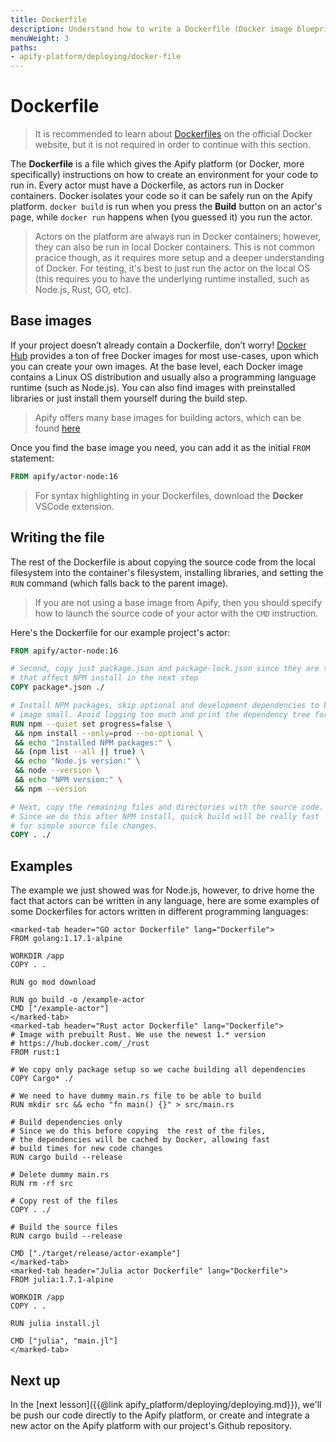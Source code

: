 ```yaml
---
title: Dockerfile
description: Understand how to write a Dockerfile (Docker image blueprint) for your project so that it can be run within a Docker container on the Apify platform.
menuWeight: 3
paths:
- apify-platform/deploying/docker-file
---
```


# [](#dockerfile) Dockerfile

> It is recommended to learn about [Dockerfiles](https://docs.docker.com/engine/reference/builder/) on the official Docker website, but it is not required in order to continue with this section.

The **Dockerfile** is a file which gives the Apify platform (or Docker, more specifically) instructions on how to create an environment for your code to run in. Every actor must have a Dockerfile, as actors run in Docker containers. Docker isolates your code so it can be safely run on the Apify platform. `docker build` is run when you press the **Build** button on an actor's page, while `docker run` happens when (you guessed it) you run the actor.

> Actors on the platform are always run in Docker containers; however, they can also be run in local Docker containers. This is not common pracice though, as it requires more setup and a deeper understanding of Docker. For testing, it's best to just run the actor on the local OS (this requires you to have the underlying runtime installed, such as Node.js, Rust, GO, etc).

<!-- Link to SDK docs dockerfile -->

## [](#base-images) Base images

If your project doesn’t already contain a Dockerfile, don’t worry! [Docker Hub](https://hub.docker.com/) provides a ton of free Docker images for most use-cases, upon which you can create your own images. At the base level, each Docker image contains a Linux OS distribution and usually also a programming language runtime (such as Node.js). You can also find images with preinstalled libraries or just install them yourself during the build step.

> Apify offers many base images for building actors, which can be found [here](https://hub.docker.com/u/apify)

Once you find the base image you need, you can add it as the initial `FROM` statement:

```Dockerfile
FROM apify/actor-node:16
```

> For syntax highlighting in your Dockerfiles, download the **Docker** VSCode extension.

## [](#writing-the-file) Writing the file

The rest of the Dockerfile is about copying the source code from the local filesystem into the container's filesystem, installing libraries, and setting the `RUN` command (which falls back to the parent image).

> If you are not using a base image from Apify, then you should specify how to launch the source code of your actor with the `CMD` instruction.

Here's the Dockerfile for our example project's actor:

```Dockerfile
FROM apify/actor-node:16

# Second, copy just package.json and package-lock.json since they are the only files
# that affect NPM install in the next step
COPY package*.json ./

# Install NPM packages, skip optional and development dependencies to keep the
# image small. Avoid logging too much and print the dependency tree for debugging
RUN npm --quiet set progress=false \
 && npm install --only=prod --no-optional \
 && echo "Installed NPM packages:" \
 && (npm list --all || true) \
 && echo "Node.js version:" \
 && node --version \
 && echo "NPM version:" \
 && npm --version

# Next, copy the remaining files and directories with the source code.
# Since we do this after NPM install, quick build will be really fast
# for simple source file changes.
COPY . ./
```

## [](#examples) Examples

The example we just showed was for Node.js, however, to drive home the fact that actors can be written in any language, here are some examples of some Dockerfiles for actors written in different programming languages:

```marked-tabs
<marked-tab header="GO actor Dockerfile" lang="Dockerfile">
FROM golang:1.17.1-alpine

WORKDIR /app
COPY . .

RUN go mod download

RUN go build -o /example-actor
CMD ["/example-actor"]
</marked-tab>
<marked-tab header="Rust actor Dockerfile" lang="Dockerfile">
# Image with prebuilt Rust. We use the newest 1.* version
# https://hub.docker.com/_/rust
FROM rust:1

# We copy only package setup so we cache building all dependencies
COPY Cargo* ./

# We need to have dummy main.rs file to be able to build
RUN mkdir src && echo "fn main() {}" > src/main.rs

# Build dependencies only
# Since we do this before copying  the rest of the files,
# the dependencies will be cached by Docker, allowing fast
# build times for new code changes
RUN cargo build --release

# Delete dummy main.rs
RUN rm -rf src

# Copy rest of the files
COPY . ./

# Build the source files
RUN cargo build --release

CMD ["./target/release/actor-example"]
</marked-tab>
<marked-tab header="Julia actor Dockerfile" lang="Dockerfile">
FROM julia:1.7.1-alpine

WORKDIR /app
COPY . .

RUN julia install.jl

CMD ["julia", "main.jl"]
</marked-tab>
```

## [](#next) Next up

In the [next lesson]({{@link apify_platform/deploying/deploying.md}}), we'll be push our code directly to the Apify platform, or create and integrate a new actor on the Apify platform with our project's Github repository.
